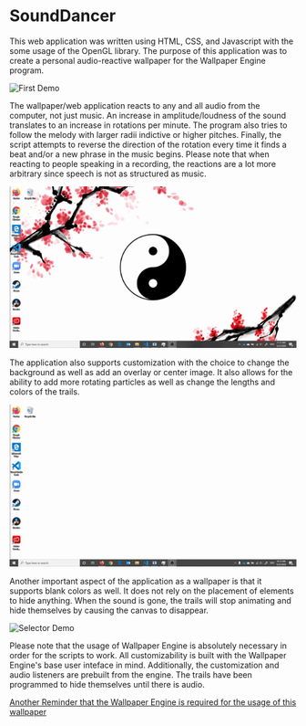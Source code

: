 # SoundDancer

This web application was written using HTML, CSS, and Javascript with the some usage of the OpenGL library. The purpose of this application was to create a personal audio-reactive wallpaper for the Wallpaper Engine program.

![First Demo](/Demo-Gifs/Mr-Blue-Sky.gif)

The wallpaper/web application reacts to any and all audio from the computer, not just music. An increase in amplitude/loudness of the sound translates to an increase in rotations per minute. The program also tries to follow the melody with larger radii indictive or higher pitches. Finally, the script attempts to reverse the direction of the rotation every time it finds a beat and/or a new phrase in the music begins. Please note that when reacting to people speaking in a recording, the reactions are a lot more arbitrary since speech is not as structured as music.

![Second Demo](/Demo-Gifs/Brace-Up-and-Run-Ink.gif)

The application also supports customization with the choice to change the background as well as add an overlay or center image. It also allows for the ability to add more rotating particles as well as change the lengths and colors of the trails.

![Third Demo](/Demo-Gifs/Heritors-of-Arcadia.gif)

Another important aspect of the application as a wallpaper is that it supports blank colors as well. It does not rely on the placement of elements to hide anything. When the sound is gone, the trails will stop animating and hide themselves by causing the canvas to disappear.

![Selector Demo](/Demo-Gifs/Selector-Demo.gif)

Please note that the usage of Wallpaper Engine is absolutely necessary in order for the scripts to work. All customizability is built with the Wallpaper Engine's base user inteface in mind. Additionally, the customization and audio listeners are prebuilt from the engine. The trails have been programmed to hide themselves until there is audio.

[Another Reminder that the Wallpaper Engine is required for the usage of this wallpaper](https://www.wallpaperengine.io/)

